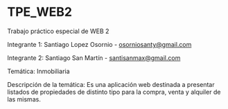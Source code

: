 # TPE_WEB2
Trabajo práctico especial de WEB 2

Integrante 1:
Santiago Lopez Osornio - osorniosanty@gmail.com

Integrante 2:
Santiago San Martín - santisanmax@gmail.com

Temática:
Inmobiliaria 

Descripción de la temática:
Es una aplicación web destinada a presentar listados de propiedades de distinto tipo para la compra, venta y alquiler de las mismas.
